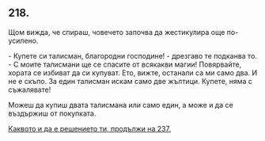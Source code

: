 ## 218.

Щом вижда, че спираш, човечето започва да жестикулира още по-
усилено.

\- Купете си талисман, благородни господине! - дрезгаво те подканва
то. - С моите талисмани ще се спасите от всякакви магии! Повярвайте,
хората се избиват да си купуват. Ето, вижте, останали са ми само два.
И не е скъпо. За един талисман искам само две жълтици. Купете, няма
с съжалявате!

Можеш да купиш двата талисмана или само един, а може и да се
въздържиш от покупката.

[Каквото и да е решението ти, продължи на 237.](./237)
